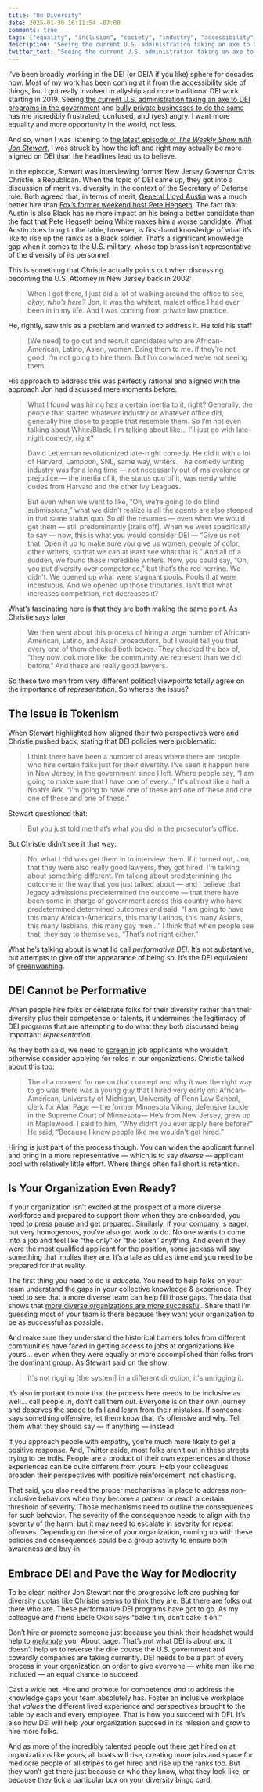 ```yaml
---
title: "On Diversity"
date: 2025-01-30 16:11:54 -07:00
comments: true
tags: ["equality", "inclusion", "society", "industry", "accessibility", "empathy"]
description: "Seeing the current U.S. administration taking an axe to DEI programs in the government and bully private businesses to do the same has me incredibly frustrated, confused, and (yes) angry. I want more equality and more opportunity in the world, not less."
twitter_text: "Seeing the current U.S. administration taking an axe to DEI programs in the government and bully private businesses to do the same has me incredibly frustrated, confused, and (yes) angry. I want more equality and more opportunity in the world, not less."
---
```


I’ve been broadly working in the DEI (or DEIA if you like) sphere for decades now. Most of my work has been coming at it from the accessibility side of things, but I got really involved in allyship and more traditional DEI work starting in 2019. Seeing [the current U.S. administration taking an axe to DEI programs in the government](https://www.npr.org/2025/01/23/nx-s1-5271588/trump-dei-diversity-equity-inclusion-federal-workers-government) and [bully private businesses to do the same](https://www.forbes.com/sites/saradorn/2025/01/23/trumps-diversity-orders-rattle-ceos-what-companies-should-know-about-new-dei-rules/) has me incredibly frustrated, confused, and (yes) angry. I want more equality and more opportunity in the world, not less.

And so, when I was listening to [the latest episode of <cite>The Weekly Show with Jon Stewart</cite>](https://www.youtube.com/watch?v=mQwJuayXJ18), I was struck by how the left and right may actually be more aligned on DEI than the headlines lead us to believe.

<!-- more -->

In the episode, Stewart was interviewing former New Jersey Governor Chris Christie, a Republican. When the topic of DEI came up, they got into a discussion of merit vs. diversity in the context of the Secretary of Defense role. Both agreed that, in terms of merit, [General Lloyd Austin](https://wikipedia.org/wiki/Lloyd_Austin) was a much better hire than [Fox’s former weekend host Pete Hegseth](https://en.wikipedia.org/wiki/Pete_Hegseth). The fact that Austin is also Black has no more impact on his being a better candidate than the fact that Pete Hegseth being White makes him a worse candidate. What Austin does bring to the table, however, is first-hand knowledge of what it’s like to rise up the ranks as a Black soldier. That’s a significant knowledge gap when it comes to the U.S. military, whose top brass isn’t representative of the diversity of its personnel.

This is something that Christie actually points out when discussing becoming the U.S. Attorney in New Jersey back in 2002:

> When I got there, I just did a lot of walking around the office to see, *okay, who’s here?* Jon, it was the whitest, malest office I had ever been in in my life. And I was coming from private law practice.

He, rightly, saw this as a problem and wanted to address it. He told his staff

> [We need] to go out and recruit candidates who are African-American, Latino, Asian, women. Bring them to me. If they’re not good, I’m not going to hire them. But I’m convinced we’re not seeing them.

His approach to address this was perfectly rational and aligned with the approach Jon had discussed mere moments before:

> What I found was hiring has a certain inertia to it, right? Generally, the people that started whatever industry or whatever office did, generally hire close to people that resemble them. So I’m not even talking about White/Black. I'm talking about like… I’ll just go with late-night comedy, right?
> 
> David Letterman revolutionized late-night comedy. He did it with a lot of Harvard, Lampoon, SNL, same way, writers. The comedy writing industry was for a long time — not necessarily out of malevolence or prejudice — the inertia of it, the status quo of it, was nerdy white dudes from Harvard and the other Ivy Leagues.
>
> But even when we went to like, “Oh, we’re going to do blind submissions,” what we didn’t realize is all the agents are also steeped in that same status quo. So all the resumes — even when we would get them — still predominantly [trails off]. When we went specifically to say — now, this is what you would consider DEI — “Give us not that. Open it up to make sure you give us women, people of color, other writers, so that we can at least see what that is.” And all of a sudden, we found these incredible writers. Now, you could say, “Oh, you put diversity over competence,” but that’s the red herring. We didn’t. We opened up what were stagnant pools. Pools that were incestuous. And we opened up those tributaries. Isn’t that what increases competition, not decreases it?

What’s fascinating here is that they are both making the same point. As Christie says later

> We then went about this process of hiring a large number of African-American, Latino, and Asian prosecutors, but I would tell you that every one of them checked both boxes. They checked the box of, “they now look more like the community we represent than we did before.” And these are really good lawyers.

So these two men from very different political viewpoints totally agree on the importance of *representation*. So where’s the issue?

## The Issue is Tokenism

When Stewart highlighted how aligned their two perspectives were and Christie pushed back, stating that DEI policies were problematic:

> I think there have been a number of areas where there are people who hire certain folks just for their diversity. I've seen it happen here in New Jersey, in the government since I left. Where people say, “I am going to make sure that I have one of every...” It's almost like a half a Noah’s Ark. “I’m going to have one of these and one of these and one one of these and one of these.”

Stewart questioned that:

> But you just told me that’s what you did in the prosecutor’s office.

But Christie didn’t see it that way:

> No, what I did was get them in to interview them. If it turned out, Jon, that they were also really good lawyers, they got hired. I’m talking about something different. I’m talking about predetermining the outcome in the way that you just talked about — and I believe that legacy admissions predetermined the outcome — that there have been some in charge of government across this country who have predetermined determined outcomes and said, “I am going to have this many African-Americans, this many Latinos, this many Asians, this many lesbians, this many gay men…” I think that when people see that, they say to themselves, “That’s not right either.”

What he’s talking about is what I’d call *performative DEI*. It’s not substantive, but attempts to give off the appearance of being so. It’s the DEI equivalent of [greenwashing](https://wikipedia.org/wiki/Greenwashing).

## DEI Cannot be Performative

When people hire folks or celebrate folks for their diversity rather than their diversity plus their competence or talents, it undermines the legitimacy of DEI programs that are attempting to do what they both discussed being important: *representation*.

As they both said, we need to [screen in](https://blog.skill.jobs/screening-in-vs-screening-out-shifting-recruitment-strategies-for-better-hiring-outcomes/) job applicants who wouldn’t otherwise consider applying for roles in our organizations. Christie talked about this too:

> The aha moment for me on that concept and why it was the right way to go was there was a young guy that I hired very early on: African-American, University of Michigan, University of Penn Law School, clerk for Alan Page — the former Minnesota Viking, defensive tackle in the Supreme Court of Minnesota— He’s from New Jersey, grew up in Maplewood. I said to him, “Why didn’t you ever apply here before?” He said, “Because I knew people like me wouldn't get hired.”

Hiring is just part of the process though. You can widen the applicant funnel and bring in a more representative — which is to say *diverse* — applicant pool with relatively little effort. Where things often fall short is retention.

## Is Your Organization Even Ready?

If your organization isn’t excited at the prospect of a more diverse workforce and prepared to support them when they are onboarded, you need to press pause and get prepared. Similarly, if your company is eager, but very homogenous, you’ve also got work to do. No one wants to come into a job and feel like “the only” or “the token” anything. And even if they were the most qualified applicant for the position, some jackass will say something that implies they are. It’s a tale as old as time and you need to be prepared for that reality.

The first thing you need to do is *educate*. You need to help folks on your team understand the gaps in your collective knowledge & experience. They need to see that a more diverse team can help fill those gaps. The data that shows that [more diverse organizations are more successful](https://www.forbes.com/councils/forbestechcouncil/2022/05/10/diverse-teams-achieve-greater-success-how-business-can-champion-diversity-as-good-sense/). Share that! I’m guessing most of your team is there because they want your organization to be as successful as possible.

And make sure they understand the historical barriers folks from different communities have faced in getting access to jobs at organizations like yours… even when they were equally or more accomplished than folks from the dominant group. As Stewart said on the show:

> It's not rigging [the system] in a different direction, it's unrigging it.

It’s also important to note that the process here needs to be inclusive as well… call people *in*, don’t call them *out*. Everyone is on their own journey and deserves the space to fail and learn from their mistakes. If someone says something offensive, let them know that it’s offensive and why. Tell them what they should say — if anything — instead.

If you approach people with empathy, you’re much more likely to get a positive response. And, Twitter aside, most folks aren’t out in these streets trying to be trolls. People are a product of their own experiences and those experiences can be quite different from yours. Help your colleagues broaden their perspectives with positive reinforcement, not chastising.

That said, you also need the proper mechanisms in place to address non-inclusive behaviors when they become a pattern or reach a certain threshold of severity. Those mechanisms need to outline the consequences for such behavior. The severity of the consequence needs to align with the severity of the harm, but it may need to escalate in severity for repeat offenses. Depending on the size of your organization, coming up with these policies and consequences could be a group activity to ensure both awareness and buy-in.

## Embrace DEI and Pave the Way for Mediocrity

To be clear, neither Jon Stewart nor the progressive left are pushing for diversity quotas like Christie seems to think they are. But there are folks out there who are. These performative DEI programs have got to go. As my colleague and friend Ebele Okoli says “bake it in, don’t cake it on.”

Don’t hire or promote someone just because you think their headshot would help to *[melanate](https://www.merriam-webster.com/dictionary/melanated)* your About page. That’s not what DEI is about and it doesn’t help us to reverse the dire course the U.S. government and cowardly companies are taking currently. DEI needs to be a part of every process in your organization on order to give everyone — white men like me included — an equal chance to succeed.

Cast a wide net. Hire and promote for competence *and* to address the knowledge gaps your team absolutely has. Foster an inclusive workplace that *values* the different lived experience and perspectives brought to the table by each and every employee. That is how you succeed with DEI. It’s also how DEI will help your organization succeed in its mission and grow to hire more folks.

And as more of the incredibly talented people out there get hired on at organizations like yours, all boats will rise, creating more jobs and space for mediocre people of all stripes to get hired and rise up the ranks too. But they won’t get there just because or who they know, what they look like, or because they tick a particular box on your diversity bingo card.